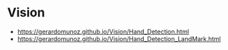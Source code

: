# Vision

* https://gerardomunoz.github.io/Vision/Hand_Detection.html
* https://gerardomunoz.github.io/Vision/Hand_Detection_LandMark.html
